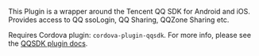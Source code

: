 
This Plugin is a wrapper around the Tencent QQ SDK for Android and iOS. Provides access to QQ ssoLogin, QQ Sharing, QQZone Sharing etc.

Requires Cordova plugin: `cordova-plugin-qqsdk`. For more info, please see the [QQSDK plugin docs](https://github.com/iVanPan/Cordova_QQ).

